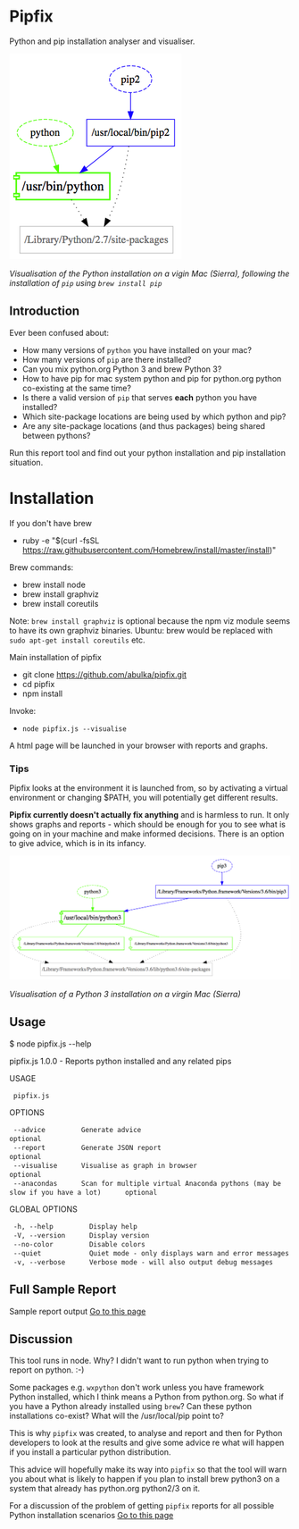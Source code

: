 # Pipfix

Python and pip installation analyser and visualiser.

![visualisation of pipfix results](images/graph00.png "visualisation pic")

*Visualisation of the Python installation on a vigin Mac (Sierra), 
following the installation of `pip` using `brew install pip`*

## Introduction


Ever been confused about:
- How many versions of `python` you have installed on your mac?
- How many versions of `pip` are there installed?
- Can you mix python.org Python 3 and brew Python 3?
- How to have pip for mac system python and pip for python.org python co-existing at the same time?
- Is there a valid version of `pip` that serves **each** python you have installed?
- Which site-package locations are being used by which python and pip?
- Are any site-package locations (and thus packages) being shared between pythons?

Run this report tool and find out your python installation and pip installation situation.

# Installation

If you don't have brew
- ruby -e "$(curl -fsSL https://raw.githubusercontent.com/Homebrew/install/master/install)"

Brew commands:
- brew install node
- brew install graphviz
- brew install coreutils

Note: `brew install graphviz` is optional because the npm viz module seems to have its own graphviz binaries.  Ubuntu: brew would be replaced with `sudo apt-get install coreutils` etc.

Main installation of pipfix
- git clone https://github.com/abulka/pipfix.git
- cd pipfix
- npm install

Invoke:
- `node pipfix.js --visualise`

A html page will be launched in your browser with reports and graphs.

### Tips
Pipfix looks at the environment it is launched from, so by activating a virtual environment or changing $PATH, you will potentially get different results.

**Pipfix currently doesn't actually fix anything** and is harmless to run.  It only shows graphs and reports - which should be enough for you to see what is going on in your machine and make informed decisions. There is an option to give advice, which is in its infancy.

![visualisation of pipfix results](images/graph02.png "visualisation of which pip points to which python")

*Visualisation of a Python 3 installation on a virgin Mac (Sierra)*

## Usage

$ node pipfix.js --help

   pipfix.js 1.0.0 - Reports python installed and any related pips
     
   USAGE

     pipfix.js 

   OPTIONS

     --advice         Generate advice                                                                 optional      
     --report         Generate JSON report                                                            optional      
     --visualise      Visualise as graph in browser                                                   optional      
     --anacondas      Scan for multiple virtual Anaconda pythons (may be slow if you have a lot)      optional       

   GLOBAL OPTIONS

     -h, --help         Display help                                      
     -V, --version      Display version                                   
     --no-color         Disable colors                                    
     --quiet            Quiet mode - only displays warn and error messages
     -v, --verbose      Verbose mode - will also output debug messages    




## Full Sample Report
Sample report output [Go to this page](doco/sample1.pdf)

## Discussion

This tool runs in node.  Why?  I didn't want to run python when trying to report on python. :-)

Some packages e.g. `wxpython` don't work unless you have framework Python installed, which I think means a Python from python.org. So what if you have a Python already installed using `brew`?  Can these python installations co-exist?  What will the /usr/local/pip point to?  

This is why `pipfix` was created, to analyse and report and then for Python developers to look at the results and give some advice re what will happen if you install a particular python distribution.  

This advice will hopefully make its way into `pipfix` so that the tool will warn you about what is likely to happen if you plan to install brew python3 on a system that already has python.org python2/3 on it.

For a discussion of the problem of getting `pipfix` reports for all possible Python installation scenarios [Go to this page](doco/mac_results.md)
